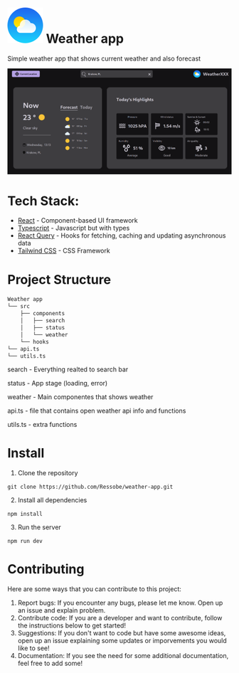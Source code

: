 # ![icon](public/icon.svg) Weather app

Simple weather app that shows current weather and also forecast

![screenshot](screenshot.png)

# Tech Stack:

- [React](https://github.com/facebook/react) - Component-based UI framework
- [Typescript](https://github.com/microsoft/TypeScript) - Javascript but with types
- [React Query](https://github.com/TanStack/query) - Hooks for fetching, caching and updating asynchronous data
- [Tailwind CSS](https://github.com/tailwindlabs/tailwindcss) - CSS Framework

# Project Structure

```
Weather app
└── src
    ├── components
    │   ├── search
    │   ├── status
    │   └── weather
    └── hooks
└── api.ts
└── utils.ts
```

search - Everything realted to search bar

status - App stage (loading, error)

weather - Main componentes that shows weather

api.ts - file that contains open weather api info and functions

utils.ts - extra functions

# Install

1. Clone the repository

```
git clone https://github.com/Ressobe/weather-app.git
```

2. Install all dependencies

```
npm install
```

3. Run the server

```
npm run dev
```

# Contributing

Here are some ways that you can contribute to this project:

1. Report bugs: If you encounter any bugs, please let me know. Open up an issue and explain problem.
2. Contribute code: If you are a developer and want to contribute, follow the instructions below to get started!
3. Suggestions: If you don't want to code but have some awesome ideas, open up an issue explaining some updates or imporvements you would like to see!
4. Documentation: If you see the need for some additional documentation, feel free to add some!
